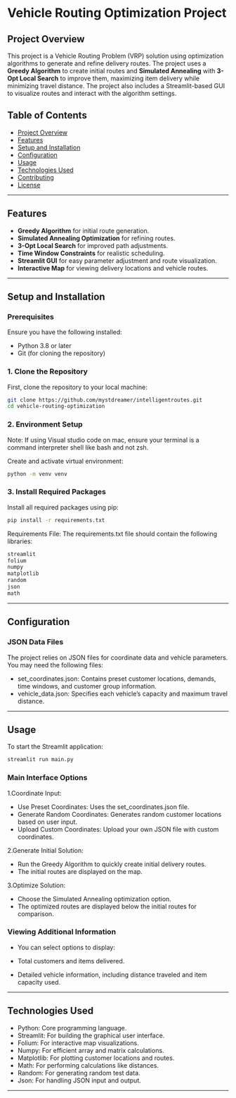 # Vehicle Routing Optimization Project

## Project Overview
This project is a Vehicle Routing Problem (VRP) solution using optimization algorithms to generate and refine delivery routes. The project uses a **Greedy Algorithm** to create initial routes and **Simulated Annealing** with **3-Opt Local Search** to improve them, maximizing item delivery while minimizing travel distance. The project also includes a Streamlit-based GUI to visualize routes and interact with the algorithm settings.

## Table of Contents
- [Project Overview](#project-overview)
- [Features](#features)
- [Setup and Installation](#setup-and-installation)
- [Configuration](#configuration)
- [Usage](#usage)
- [Technologies Used](#technologies-used)
- [Contributing](#contributing)
- [License](#license)

---

## Features
- **Greedy Algorithm** for initial route generation.
- **Simulated Annealing Optimization** for refining routes.
- **3-Opt Local Search** for improved path adjustments.
- **Time Window Constraints** for realistic scheduling.
- **Streamlit GUI** for easy parameter adjustment and route visualization.
- **Interactive Map** for viewing delivery locations and vehicle routes.

---

## Setup and Installation

### Prerequisites
Ensure you have the following installed:
- Python 3.8 or later
- Git (for cloning the repository)

### 1. Clone the Repository
First, clone the repository to your local machine:
```bash
git clone https://github.com/mystdreamer/intelligentroutes.git
cd vehicle-routing-optimization
```

### 2. Environment Setup
Note: If using Visual studio code on mac, ensure your terminal is a command interpreter shell like bash and not zsh.

Create and activate virtual environment:
```bash
python -m venv venv
```

### 3. Install Required Packages
Install all required packages using pip:
```bash
pip install -r requirements.txt
```

Requirements File: The requirements.txt file should contain the following libraries:
```bash
streamlit
folium
numpy
matplotlib
random
json
math
```

---

## Configuration

### JSON Data Files
The project relies on JSON files for coordinate data and vehicle parameters. You may need the following files:

- set_coordinates.json: Contains preset customer locations, demands, time windows, and customer group information.
- vehicle_data.json: Specifies each vehicle’s capacity and maximum travel distance.

---

## Usage
To start the Streamlit application:
```bash
streamlit run main.py
```

### Main Interface Options
1.Coordinate Input:

- Use Preset Coordinates: Uses the set_coordinates.json file.
- Generate Random Coordinates: Generates random customer locations based on user input.
- Upload Custom Coordinates: Upload your own JSON file with custom coordinates.

2.Generate Initial Solution:

- Run the Greedy Algorithm to quickly create initial delivery routes.
- The initial routes are displayed on the map.

3.Optimize Solution:

- Choose the Simulated Annealing optimization option.
- The optimized routes are displayed below the initial routes for comparison.

### Viewing Additional Information
- You can select options to display:

- Total customers and items delivered.
- Detailed vehicle information, including distance traveled and item capacity used.

---

## Technologies Used
- Python: Core programming language.
- Streamlit: For building the graphical user interface.
- Folium: For interactive map visualizations.
- Numpy: For efficient array and matrix calculations.
- Matplotlib: For plotting customer locations and routes.
- Math: For performing calculations like distances.
- Random: For generating random test data.
- Json: For handling JSON input and output.

---